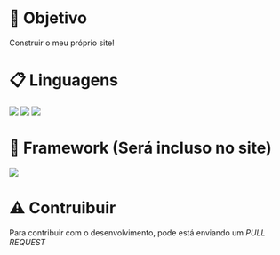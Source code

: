 
# 🎯 Objetivo

<p>Construir o meu próprio site!</p>

# 📋 Linguagens

  <img src="https://img.shields.io/static/v1?label=HTML&message=V5&color=red&style=for-the-badge&logo=HTML5"/>
  <img src="https://img.shields.io/static/v1?label=CSS&message=V3&color=white&style=for-the-badge&logo=CSS3"/>
  <img src="https://img.shields.io/static/v1?label=JavaScript&message=JS&color=yellow&style=for-the-badge&logo=JAVASCRIPT"/>
   

# 🔧 Framework (Será incluso no site)
   
   <img src="https://img.shields.io/static/v1?label=React&message=v1&color=blue&style=for-the-badge&logo=REACT"/>

# ⚠️ Contruibuir

<p>Para contribuir com o desenvolvimento, pode está enviando um <i>PULL REQUEST</i> </p>
